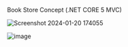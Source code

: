 Book Store Concept (.NET CORE 5 MVC)

![Screenshot 2024-01-20 174055](https://github.com/Loop-infinity/BookStore/assets/91155446/68f40352-fee0-4fb3-b45e-53b51135c7df)

![image](https://github.com/Loop-infinity/BookStore/assets/91155446/1823d438-d098-4de8-ace5-7c17473e043f)


